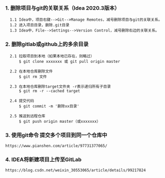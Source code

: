 ### 1. 删除项目与git的关联关系（Idea 2020.3版本）
````
  1.1 Idea中，项目右键-->Git-->Manage Remotes，减号删除项目与git的关联关系。
  1.2 进入项目目录，删除.git目录
  1.3 Idea中，File-->Settings-->Version Control，减号删除右边的关联关系。
````

### 2. 删除gitlab或github上的多余目录
````
  2.1 拉取项目到本地（如果本地已存在，则略过）
      $ git clone xxxxxxx 或 git pull origin master

  2.2 在本地仓库删除文件
      $ git rm 文件

  2.3 在本地仓库删除target文件夹 -r表示递归所有子目录
      $ git rm -r --cached target

  2.4 提交代码
      $ git commit -m '删除xx目录'

  2.5 推送到远程仓库
      $ git push origin master（或xxxxxxx）
````

### 3. 使用git命令 提交多个项目到同一个仓库中
````
https://www.pianshen.com/article/97731377065/
````

### 4. IDEA将新建项目上传至GitLab
````
https://blog.csdn.net/weixin_30553065/article/details/99217824
````
